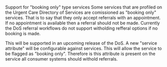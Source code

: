 


Support for "booking only" type services
Some services that are profiled on the Urgent Care Directory of Services are comissioned as "booking only" services. That is to say that they only accept referrals with an appointment. If no appointment is available then a referral should not be made. Currently the DoS referral workflows do not support witholding refferal options if no booking is made.

This will be supported in an upcoming release of the DoS. A new "service attribute" will be configurable against services. This will allow the service to be flagged as "booking only". Therefore is this attribute is present on the service all consumer systems should withold referrals.
